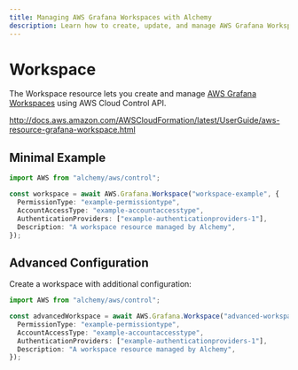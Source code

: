 ```yaml
---
title: Managing AWS Grafana Workspaces with Alchemy
description: Learn how to create, update, and manage AWS Grafana Workspaces using Alchemy Cloud Control.
---
```


# Workspace

The Workspace resource lets you create and manage [AWS Grafana Workspaces](https://docs.aws.amazon.com/grafana/latest/userguide/) using AWS Cloud Control API.

http://docs.aws.amazon.com/AWSCloudFormation/latest/UserGuide/aws-resource-grafana-workspace.html

## Minimal Example

```ts
import AWS from "alchemy/aws/control";

const workspace = await AWS.Grafana.Workspace("workspace-example", {
  PermissionType: "example-permissiontype",
  AccountAccessType: "example-accountaccesstype",
  AuthenticationProviders: ["example-authenticationproviders-1"],
  Description: "A workspace resource managed by Alchemy",
});
```

## Advanced Configuration

Create a workspace with additional configuration:

```ts
import AWS from "alchemy/aws/control";

const advancedWorkspace = await AWS.Grafana.Workspace("advanced-workspace", {
  PermissionType: "example-permissiontype",
  AccountAccessType: "example-accountaccesstype",
  AuthenticationProviders: ["example-authenticationproviders-1"],
  Description: "A workspace resource managed by Alchemy",
});
```


